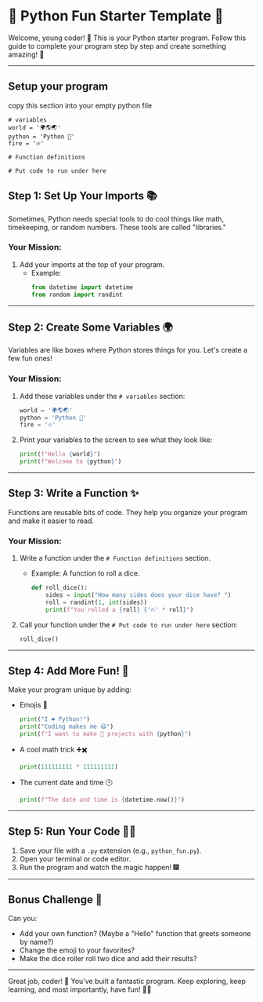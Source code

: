 
# 🐍 Python Fun Starter Template 🌟

Welcome, young coder! 🎉 This is your Python starter program. Follow this guide to complete your program step by step and create something amazing! 🚀

---

## Setup your program
copy this section into your empty python file
```
# variables
world = '🌍🌎🌏'
python = 'Python 🐍'
fire = '🔥'

# Function definitions        
    
# Put code to run under here
```

## Step 1: Set Up Your Imports 📚

Sometimes, Python needs special tools to do cool things like math, timekeeping, or random numbers. These tools are called "libraries." 

### Your Mission:
1. Add your imports at the top of your program.
   - Example:
     ```python
     from datetime import datetime
     from random import randint
     ```

---

## Step 2: Create Some Variables 🌍

Variables are like boxes where Python stores things for you. Let's create a few fun ones!

### Your Mission:
1. Add these variables under the `# variables` section:
   ```python
   world = '🌍🌎🌏'
   python = 'Python 🐍'
   fire = '🔥'
   ```

2. Print your variables to the screen to see what they look like:
   ```python
   print(f"Hello {world}")
   print(f"Welcome to {python}")
   ```

---

## Step 3: Write a Function ✨

Functions are reusable bits of code. They help you organize your program and make it easier to read.

### Your Mission:
1. Write a function under the `# Function definitions` section.
   - Example: A function to roll a dice.
     ```python
     def roll_dice():
         sides = input("How many sides does your dice have? ")
         roll = randint(1, int(sides))
         print(f"You rolled a {roll} {'🔥' * roll}")
     ```

2. Call your function under the `# Put code to run under here` section:
   ```python
   roll_dice()
   ```

---

## Step 4: Add More Fun! 🎉

Make your program unique by adding:
- Emojis 🎨
  ```python
  print("I ❤️ Python!")
  print("Coding makes me 😃")
  print(f"I want to make 🌈 projects with {python}")
  ```

- A cool math trick ➕✖️
  ```python
  print(111111111 * 111111111)
  ```

- The current date and time 🕒
  ```python
  print(f"The date and time is {datetime.now()}")
  ```

---

## Step 5: Run Your Code 🏃‍♂️

1. Save your file with a `.py` extension (e.g., `python_fun.py`).
2. Open your terminal or code editor.
3. Run the program and watch the magic happen! 🎆

---

## Bonus Challenge 🌟

Can you:
- Add your own function? (Maybe a "Hello" function that greets someone by name?)
- Change the emoji to your favorites?
- Make the dice roller roll two dice and add their results?

---

Great job, coder! 🙌 You've built a fantastic program. Keep exploring, keep learning, and most importantly, have fun! 🦄🚀
